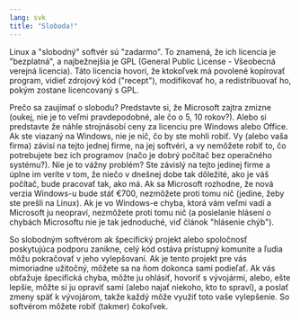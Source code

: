 ```yaml
---
lang: svk
title: "Sloboda!"
---
```


Linux a "slobodný" softvér sú "zadarmo". To znamená, že ich licencia je "bezplatná", a najbežnejšia je GPL (General Public License - Všeobecná verejná licencia). Táto licencia hovorí, že ktokoľvek má povolené kopírovať program, vidieť zdrojový kód ("recept"), modifikovať ho, a redistribuovať ho, pokým zostane licencovaný s GPL.

Prečo sa zaujímať o slobodu? Predstavte si, že Microsoft zajtra zmizne (oukej, nie je to veľmi pravdepodobné, ale čo o 5, 10 rokov?). Alebo si predstavte že náhle strojnásobí ceny za licenciu pre Windows alebo Office. Ak ste viazaný na Windows, nie je nič, čo by ste mohli robiť. Vy (alebo vaša firma) závisí na tejto jednej firme, na jej softvéri, a vy nemôžete robiť to, čo potrebujete bez ich programov (načo je dobrý počítač bez operačného systému?). Nie je to vážny problém? Ste závislý na tejto jedinej firme a úplne im veríte v tom, že niečo v dnešnej dobe tak dôležité, ako je váš počítač, bude pracovať tak, ako má. Ak sa Microsoft rozhodne, že nová verzia Windows-u bude stáť €700, nezmôžete proti tomu nič (jedine, žeby ste prešli na Linux). Ak je vo Windows-e chyba, ktorá vám veľmi vadí a Microsoft ju neopraví, nezmôžete proti tomu nič (a posielanie hlásení o chybách Microsoftu nie je tak jednoduché, viď článok "hlásenie chýb"). 

So slobodným softvérom ak špecifický projekt alebo spoločnosť poskytujúca podporu zanikne, celý kód ostáva prístupný komunite a ľudia môžu pokračovať v jeho vylepšovaní. Ak je tento projekt pre vás mimoriadne užitočný, môžete sa na ňom dokonca sami podieľať. Ak vás obťažuje špecifická chyba, môžte ju ohlásiť, hovoriť  s vývojármi, alebo, ešte lepšie, môžte si ju opraviť sami (alebo najať niekoho, kto to spraví), a poslať zmeny späť k vývojárom, takže každý môže využiť toto vaše vylepšenie. So softvérom môžete robiť (takmer) čokoľvek.




